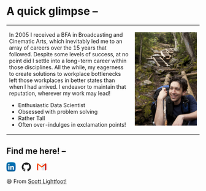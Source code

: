 <table>
<h1> A quick glimpse – </h1>
  <tr>
    <td>
      <p>In 2005 I received a BFA in Broadcasting and Cinematic Arts, which inevitably led me to an array of careers over the 15 years that followed. Despite some levels of success, at no point did I settle into a long-term career within those disciplines. All the while, my eagerness to create solutions to workplace bottlenecks left those workplaces in better states than when I had arrived.  I endeavor to maintain that reputation, wherever my work may lead!</p>
      <ul>
        <li>Enthusiastic Data Scientist</li>
        <li>Obsessed with problem solving</li>
        <li>Rather Tall</li>
        <li>Often over-indulges in exclamation points!</li>
      </ul>  
    </td>   
    <td width="35%">
      <img src="./assets/profile_pic.JPG">
    </td>
   </tr>
</table>
     <h2> Find me here! – </h2>
        <p float="left">
  
  [![linkedin](./assets/LinkedIn.png)](https://www.linkedin.com/in/s-lightfoot) &nbsp;&nbsp;
  [![github](./assets/GitHub.png)](https://github.com/ScottLightfoot) &nbsp;&nbsp;
  [![email](./assets/GMail.png)](mailto:gslightfoot@gmail.com)
 
</p>

😄 From [Scott Lightfoot!](https://ScottLightfoot.githubio.com/)

<!--
**ScottLightfoot/ScottLightfoot** is a ✨ _special_ ✨ repository because its `README.md` (this file) appears on your GitHub profile.

Here are some ideas to get you started:

- 🔭 I’m currently working on ...
- 🌱 I’m currently learning ...
- 👯 I’m looking to collaborate on ...
- 🤔 I’m looking for help with ...
- 💬 Ask me about ...
- 📫 How to reach me: ...
- 😄 Pronouns: ...
- ⚡ Fun fact: ...
-->
